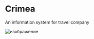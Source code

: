 # Crimea
An information system for travel company

![изображение](https://user-images.githubusercontent.com/71000942/162167041-c5cb47fa-9a30-468e-8039-15f8a7a49873.png)
